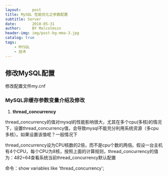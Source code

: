 ```yaml
---
layout:     post
title: MySQL 性能优化之参数配置
subtitle: Server
date:       2018-05-31
author:     BY Malcolmszx
header-img: img/post-bg-mma-3.jpg
catalog: true
tags:
    - MYSQL
    - 技术
---
```


## 修改MySQL配置

修改配置文件my.cnf

### MySQL非缓存参数变量介绍及修改

1. **thread_concurrency**

thread_concurrency的值对mysql的性能影响很大，尤其在多个cpu(多核)的情况下，设置thread_concurrency值，会导致mysql不能充分利用系统资源（多cpu多核）。如果设置该值呢？一般情况下

thread_concurrency设为CPU核数的2倍，而不是cpu个数的两倍。假设一台主机有4个CPU，每个CPU为8核，按照上面的计算规则，thread_concurrency的值为：4*8*2=64查看系统当前thread_concurrency默认配置

命令：show variables like 'thread_concurrency';

